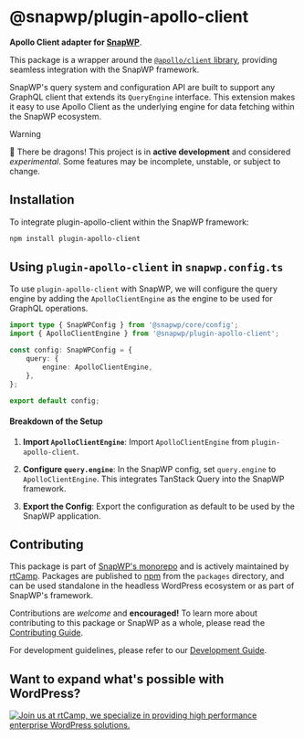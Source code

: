 # @snapwp/plugin-apollo-client

**Apollo Client adapter for [SnapWP](../../README.md)**.

This package is a wrapper around the [`@apollo/client` library](https://github.com/apollographql/apollo-client), providing seamless integration with the SnapWP framework.

SnapWP's query system and configuration API are built to support any GraphQL client that extends its `QueryEngine` interface. This extension makes it easy to use Apollo Client as the underlying engine for data fetching within the SnapWP ecosystem.

> [!WARNING]
> 🐉 There be dragons!
> This project is in **active development** and considered _experimental_. Some features may be incomplete, unstable, or subject to change.

## Installation

To integrate plugin-apollo-client within the SnapWP framework:

```bash
npm install plugin-apollo-client
```

## Using `plugin-apollo-client` in `snapwp.config.ts`

To use `plugin-apollo-client` with SnapWP, we will configure the query engine by adding the `ApolloClientEngine` as the engine to be used for GraphQL operations.

```ts
import type { SnapWPConfig } from '@snapwp/core/config';
import { ApolloClientEngine } from '@snapwp/plugin-apollo-client';

const config: SnapWPConfig = {
	query: {
		engine: ApolloClientEngine,
	},
};

export default config;
```

#### Breakdown of the Setup

1. **Import `ApolloClientEngine`**: Import `ApolloClientEngine` from `plugin-apollo-client`.

2. **Configure `query.engine`**: In the SnapWP config, set `query.engine` to `ApolloClientEngine`. This integrates TanStack Query into the SnapWP framework.

3. **Export the Config**: Export the configuration as default to be used by the SnapWP application.

## Contributing

This package is part of [SnapWP's monorepo](https://github.com/rtCamp/snapwp) and is actively maintained by [rtCamp](https://rtcamp.com/). Packages are published to [npm](https://www.npmjs.com/) from the `packages` directory, and can be used standalone in the headless WordPress ecosystem or as part of SnapWP's framework.

Contributions are _welcome_ and **encouraged!** To learn more about contributing to this package or SnapWP as a whole, please read the [Contributing Guide](../../../.github/CONTRIBUTING.md).

For development guidelines, please refer to our [Development Guide](../../DEVELOPMENT.md).

## Want to expand what's possible with WordPress?

<a href="https://rtcamp.com/"><img src="https://rtcamp.com/wp-content/uploads/sites/2/2019/04/github-banner@2x.png" alt="Join us at rtCamp, we specialize in providing high performance enterprise WordPress solutions."></a>
